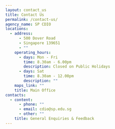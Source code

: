 ```yaml
---
layout: contact_us
title: Contact Us
permalink: /contact-us/
agency_name: SP CDIO
locations:
  - address:
      - 500 Dover Road
      - Singapore 139651
      - ""
    operating_hours:
      - days: Mon - Fri
        time: 8.30am - 6.00pm
        description: Closed on Public Holidays
      - days: Sat
        time: 8.30am - 12.00pm
        description: ""
    maps_link: ""
    title: Main Office
contacts:
  - content:
      - phone: ""
      - email: cdio@sp.edu.sg
      - other: ""
    title: General Enquiries & Feedback
---
```


